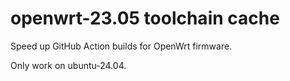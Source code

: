 # openwrt-23.05 toolchain cache

Speed up GitHub Action builds for OpenWrt firmware.

Only work on ubuntu-24.04.
